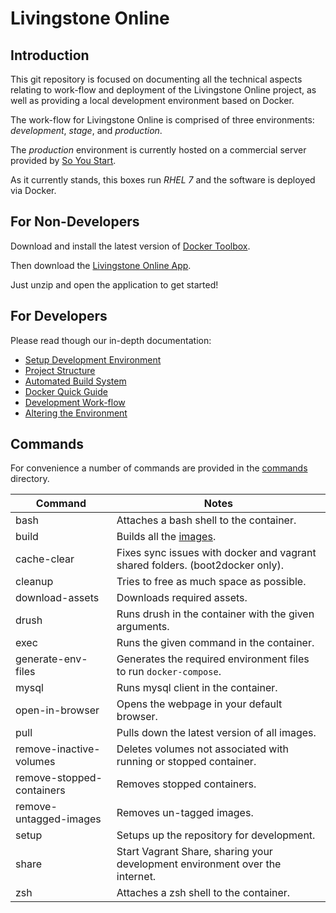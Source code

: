 # Livingstone Online

## Introduction 

This git repository is focused on documenting all the technical aspects relating
to work-flow and deployment of the Livingstone Online project, as well as
providing a local development environment based on Docker.

The work-flow for Livingstone Online is comprised of three environments:
_development_, _stage_, and _production_.

The _production_ environment is currently hosted on a commercial server provided by 
[So You Start](https://www.soyoustart.com/us/). 

As it currently stands, this boxes run *RHEL 7* and the software is
deployed via Docker.

## For Non-Developers

Download and install the latest version of
[Docker Toolbox](https://docs.docker.com/mac/step_one).

Then download the
[Livingstone Online App](https://github.com/livingstoneonline/livingstoneonline/releases/download/1.0/Livingstone.Online.zip).

Just unzip and open the application to get started! 

## For Developers

Please read though our in-depth documentation:

* [Setup Development Environment](docs/installation.md)
* [Project Structure](docs/project_structure.md)
* [Automated Build System](docs/automated_build_system.md)
* [Docker Quick Guide](docs/docker.md)
* [Development Work-flow](docs/development_workflow.md)
* [Altering the Environment](docs/altering_environment.md)

## Commands

For convenience a number of commands are provided in the [commands](/commands) directory.

| Command                   | Notes                                                                         |
|---------------------------|-------------------------------------------------------------------------------|
| bash                      | Attaches a bash shell to the container.                                       |
| build                     | Builds all the [images](/images).                                             |
| cache-clear               | Fixes sync issues with docker and vagrant shared folders. (boot2docker only). |
| cleanup                   | Tries to free as much space as possible.                                      |
| download-assets           | Downloads required assets.                                                    |
| drush                     | Runs drush in the container with the given arguments.                         |
| exec                      | Runs the given command in the container.                                      |
| generate-env-files        | Generates the required environment files to run ```docker-compose```.         |
| mysql                     | Runs mysql client in the container.                                           |
| open-in-browser           | Opens the webpage in your default browser.                                    |
| pull                      | Pulls down the latest version of all images.                                  |
| remove-inactive-volumes   | Deletes volumes not associated with running or stopped container.             |
| remove-stopped-containers | Removes stopped containers.                                                   |
| remove-untagged-images    | Removes un-tagged images.                                                     |
| setup                     | Setups up the repository for development.                                     |
| share                     | Start Vagrant Share, sharing your development environment over the internet.  |
| zsh                       | Attaches a zsh shell to the container.                                        |
